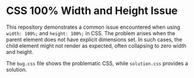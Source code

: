 # CSS 100% Width and Height Issue

This repository demonstrates a common issue encountered when using `width: 100%;` and `height: 100%;` in CSS.  The problem arises when the parent element does not have explicit dimensions set.  In such cases, the child element might not render as expected, often collapsing to zero width and height.

The `bug.css` file shows the problematic CSS, while `solution.css` provides a solution.
